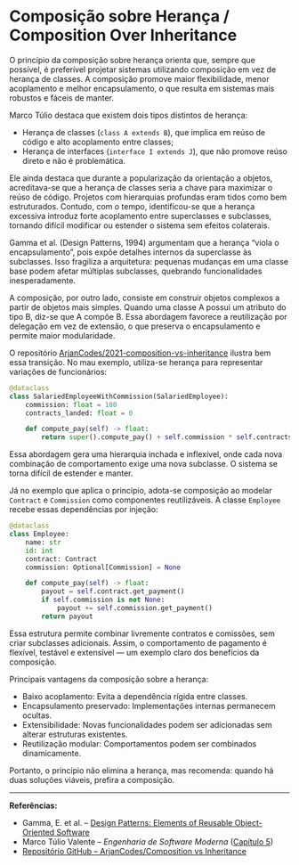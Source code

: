 # Composição sobre Herança / Composition Over Inheritance

O princípio da composição sobre herança orienta que, sempre que possível, é preferível projetar sistemas utilizando composição em vez de herança de classes. A composição promove maior flexibilidade, menor acoplamento e melhor encapsulamento, o que resulta em sistemas mais robustos e fáceis de manter.

Marco Túlio destaca que existem dois tipos distintos de herança:

- Herança de classes (`class A extends B`), que implica em reúso de código e alto acoplamento entre classes;
- Herança de interfaces (`interface I extends J`), que não promove reúso direto e não é problemática.

Ele ainda destaca que durante a popularização da orientação a objetos, acreditava-se que a herança de classes seria a chave para maximizar o reúso de código. Projetos com hierarquias profundas eram tidos como bem estruturados. Contudo, com o tempo, identificou-se que a herança excessiva introduz forte acoplamento entre superclasses e subclasses, tornando difícil modificar ou estender o sistema sem efeitos colaterais.

Gamma et al. (Design Patterns, 1994) argumentam que a herança “viola o encapsulamento”, pois expõe detalhes internos da superclasse às subclasses. Isso fragiliza a arquitetura: pequenas mudanças em uma classe base podem afetar múltiplas subclasses, quebrando funcionalidades inesperadamente.

A composição, por outro lado, consiste em construir objetos complexos a partir de objetos mais simples. Quando uma classe A possui um atributo do tipo B, diz-se que A compõe B. Essa abordagem favorece a reutilização por delegação em vez de extensão, o que preserva o encapsulamento e permite maior modularidade.

O repositório [ArjanCodes/2021-composition-vs-inheritance](https://github.com/ArjanCodes/2021-composition-vs-inheritance) ilustra bem essa transição. No mau exemplo, utiliza-se herança para representar variações de funcionários:

```python
@dataclass
class SalariedEmployeeWithCommission(SalariedEmployee):
    commission: float = 100
    contracts_landed: float = 0

    def compute_pay(self) -> float:
        return super().compute_pay() + self.commission * self.contracts_landed
```

Essa abordagem gera uma hierarquia inchada e inflexível, onde cada nova combinação de comportamento exige uma nova subclasse. O sistema se torna difícil de estender e manter.

Já no exemplo que aplica o princípio, adota-se composição ao modelar `Contract` e `Commission` como componentes reutilizáveis. A classe `Employee` recebe essas dependências por injeção:

```python
@dataclass
class Employee:
    name: str
    id: int
    contract: Contract
    commission: Optional[Commission] = None

    def compute_pay(self) -> float:
        payout = self.contract.get_payment()
        if self.commission is not None:
            payout += self.commission.get_payment()
        return payout
```

Essa estrutura permite combinar livremente contratos e comissões, sem criar subclasses adicionais. Assim, o comportamento de pagamento é flexível, testável e extensível — um exemplo claro dos benefícios da composição.

Principais vantagens da composição sobre a herança:

- Baixo acoplamento: Evita a dependência rígida entre classes.
- Encapsulamento preservado: Implementações internas permanecem ocultas.
- Extensibilidade: Novas funcionalidades podem ser adicionadas sem alterar estruturas existentes.
- Reutilização modular: Comportamentos podem ser combinados dinamicamente.

Portanto, o princípio não elimina a herança, mas recomenda: quando há duas soluções viáveis, prefira a composição.

---

**Referências:**

* Gamma, E. et al. – [Design Patterns: Elements of Reusable Object-Oriented Software](https://www.javier8a.com/itc/bd1/articulo.pdf)
* Marco Túlio Valente – *Engenharia de Software Moderna* ([Capítulo 5](https://engsoftmoderna.info/cap5.html))
* [Repositório GitHub – ArjanCodes/Composition vs Inheritance](https://github.com/ArjanCodes/2021-composition-vs-inheritance)
